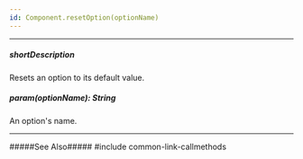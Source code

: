 ```yaml
---
id: Component.resetOption(optionName)
---
```

---
##### shortDescription
Resets an option to its default value.

##### param(optionName): String
An option's name.

---
#####See Also#####
#include common-link-callmethods